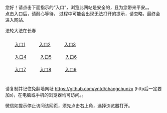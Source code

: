 您好！请点击下面指示的“入口”，浏览此网站是安全的，且为您带来平安。。 <br/>
点击入口后，请耐心等待， 过程中可能会出现无法打开的提示，请忽略，最终会进入网站. </br>

法轮大法在长春<br/>
<div style="padding:10px"><a style="margin:20px" target="_blank" href="https://dififgsgqts9n.cloudfront.net/2Qpsp?wwhir" id="ccLink1" rel="nofollow">入口1</a> <a target="_blank" style="margin:20px" href="https://d2hr97s5cfkqta.cloudfront.net/2Qpsp?ueobntpn" id="ccLink2" rel="nofollow">入口2</a> <a style="margin:20px" target="_blank" href="https://d3pwlv0vklj0yb.cloudfront.net/2Qpsp?qxqnpj" id="ccLink3" rel="nofollow">入口3</a></div>

<div style="padding:10px" ><a style="margin:20px" target="_blank" href="https://dififgsgqts9n.cloudfront.net/2Qpsp?wwhir" id="ccLink4" rel="nofollow">入口4</a> <a style="margin:20px" href="https://d2hr97s5cfkqta.cloudfront.net/2Qpsp?ueobntpn" target="_blank" id="ccLink5" rel="nofollow">入口5</a> <a style="margin:20px" href="https://d3pwlv0vklj0yb.cloudfront.net/2Qpsp?qxqnpj" target="_blank" id="ccLink6" rel="nofollow">入口6</a></div>

<div style="padding:10px"><a style="margin:20px" target="_blank" href="https://dififgsgqts9n.cloudfront.net/2Qpsp?wwhir" id="ccLink7" rel="nofollow">入口7</a> <a style="margin:20px" href="https://d2hr97s5cfkqta.cloudfront.net/2Qpsp?ueobntpn" target="_blank" id="ccLink8" rel="nofollow">入口8</a> <a style="margin:20px" target="_blank" href="https://d3pwlv0vklj0yb.cloudfront.net/2Qpsp?qxqnpj" id="ccLink9" rel="nofollow">入口9</a></div>

<br/>



请复制并记住免翻墙网址 https://github.com/yntd/changchunzx (http后一定要加s)，在电脑或手机的浏览器均可访问。。<br/>

微信如提示停止访问该网页，须先点击右上角，选择浏览器打开。
